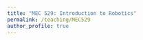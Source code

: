 ```yaml
---
title: "MEC 529: Introduction to Robotics"
permalink: /teaching/MEC529
author_profile: true
---
```



